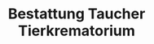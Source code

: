 ---
title: "Bestattung Taucher Tierkrematorium"
url: /graz/bestattung-taucher-tierkrematorium/
shop: Bestattungen
---